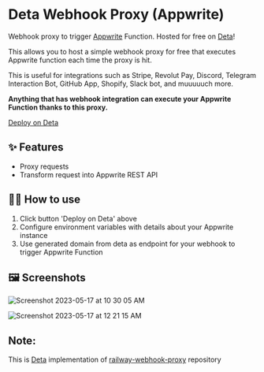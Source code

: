 # Deta Webhook Proxy (Appwrite)

Webhook proxy to trigger [Appwrite](https://appwrite.io/) Function. Hosted for free on [Deta](https://deta.space/manual/introduction)!

This allows you to host a simple webhook proxy for free that executes Appwrite function each time the proxy is hit.

This is useful for integrations such as Stripe, Revolut Pay, Discord, Telegram Interaction Bot, GitHub App, Shopify, Slack bot, and muuuuuch more.

**Anything that has webhook integration can execute your Appwrite Function thanks to this proxy.**

[Deploy on Deta](https://deta.space/discovery/@rohitsangwan02/appwritewebhook)


## ✨ Features

- Proxy requests
- Transform request into Appwrite REST API

## 💁‍♀️ How to use

1. Click button 'Deploy on Deta' above
2. Configure environment variables with details about your Appwrite instance
3. Use generated domain from deta as endpoint for your webhook to trigger Appwrite Function


## 🖼️ Screenshots
![Screenshot 2023-05-17 at 10 30 05 AM](https://github.com/rohitsangwan01/appwrite_webhook_deta/assets/59526499/42407c0e-2470-4117-be41-bb0422123d52)

![Screenshot 2023-05-17 at 12 21 15 AM](https://github.com/rohitsangwan01/appwrite_webhook_deta/assets/59526499/b04f1da5-d044-4817-8638-9c44abfa8056)


## Note: 
This is [Deta](https://deta.space/manual/introduction) implementation of [railway-webhook-proxy](https://github.com/Meldiron/railway-webhook-proxy) repository
